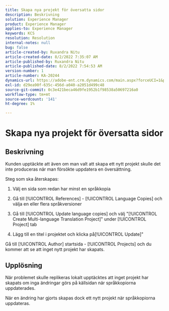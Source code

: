 ```yaml
---
title: Skapa nya projekt för översatta sidor
description: Beskrivning
solution: Experience Manager
product: Experience Manager
applies-to: Experience Manager
keywords: KCS
resolution: Resolution
internal-notes: null
bug: false
article-created-by: Ruxandra Nitu
article-created-date: 8/2/2022 7:35:07 AM
article-published-by: Ruxandra Nitu
article-published-date: 8/2/2022 7:54:53 AM
version-number: 1
article-number: KA-20244
dynamics-url: https://adobe-ent.crm.dynamics.com/main.aspx?forceUCI=1&pagetype=entityrecord&etn=knowledgearticle&id=113b629f-3512-ed11-b83d-0022480867bd
exl-id: d29ea90f-635c-456d-a040-a2051d499c48
source-git-commit: 0c3e421beca46d9fe1952b1f98538a50697216a0
workflow-type: tm+mt
source-wordcount: '141'
ht-degree: 1%

---
```


# Skapa nya projekt för översatta sidor

## Beskrivning


Kunden upptäckte att även om man valt att skapa ett nytt projekt skulle det inte produceras när man försökte uppdatera en översättning.

Steg som ska återskapas:

1. Välj en sida som redan har minst en språkkopia

2. Gå till [!UICONTROL References] - [!UICONTROL Language Copies] och välja en eller flera språkversioner

3. Gå till [!UICONTROL Update language copies] och välj &quot;[!UICONTROL Create Multi-language Translation Project]&quot; under [!UICONTROL Project] tab

4. Lägg till en titel i projektet och klicka på[!UICONTROL Update]&quot;

Gå till [!UICONTROL Author] startsida - [!UICONTROL Projects] och du kommer att se att inget nytt projekt har skapats.


## Upplösning


När problemet skulle replikeras lokalt upptäcktes att inget projekt har skapats om inga ändringar görs på källsidan när språkkopiorna uppdaterades.

När en ändring har gjorts skapas dock ett nytt projekt när språkkopiorna uppdateras.
